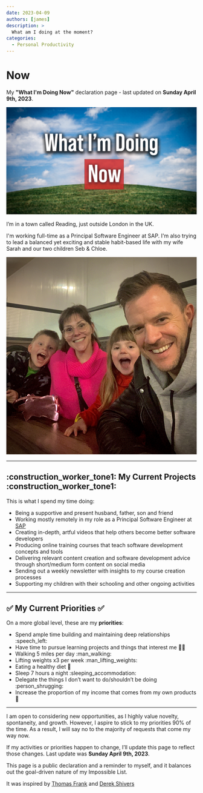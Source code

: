 ```yaml
---
date: 2023-04-09
authors: [james]
description: >
  What am I doing at the moment?
categories:
  - Personal Productivity
---
```


# Now

My **"What I'm Doing Now"** declaration page - last updated on **Sunday April 9th, 2023**.

[![Now - Banner Image]](./now.md)

  [Now - Banner Image]: now/Now_Banner.png

<!-- more -->

I’m in a town called Reading, just outside London in the UK. 

I'm working full-time as a Principal Software Engineer at SAP. I'm also trying to lead a balanced yet exciting and stable habit-based life with my wife Sarah and our two children Seb & Chloe.

![Willett Family](now/WillettFamily.jpg)

---

## :construction_worker_tone1: My Current Projects :construction_worker_tone1:

This is what I spend my time doing:

- Being a supportive and present husband, father, son and friend
- Working mostly remotely in my role as a Principal Software Engineer at [SAP](https://sap.com)
- Creating in-depth, artful videos that help others become better software developers
- Producing online training courses that teach software development concepts and tools
- Delivering relevant content creation and software development advice through short/medium form content on social media
- Sending out a weekly newsletter with insights to my course creation processes
- Supporting my children with their schooling and other ongoing activities

---

## :white_check_mark: My Current Priorities :white_check_mark:

On a more global level, these are my **priorities**:

- Spend ample time building and maintaining deep relationships :speech_left:
- Have time to pursue learning projects and things that interest me :teacher:
- Walking 5 miles per day :man_walking:
- Lifting weights x3 per week :man_lifting_weights:
- Eating a healthy diet :broccoli:
- Sleep 7 hours a night :sleeping_accommodation:
- Delegate the things I don’t want to do/shouldn’t be doing :person_shrugging:
- Increase the proportion of my income that comes from my own products :money_with_wings:

---

I am open to considering new opportunities, as I highly value novelty, spontaneity, and growth. However, I aspire to stick to my priorities 90% of the time. As a result, I will say no to the majority of requests that come my way now.

If my activities or priorities happen to change, I’ll update this page to reflect those changes. Last update was **Sunday April 9th, 2023**.

This page is a public declaration and a reminder to myself, and it balances out the goal-driven nature of my Impossible List.

It was inspired by [Thomas Frank](https://thomasjfrank.com/) and [Derek Shivers](https://nownownow.com/about)


